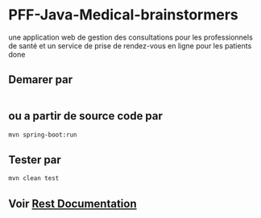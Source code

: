 # PFF-Java-Medical-brainstormers
une application web de gestion des consultations pour les professionnels de santé et un service de prise de rendez-vous en ligne pour les patients
done


## Demarer par 

``` java -jar airdoc-0.0.1-SNAPSHOT.jar
```
## ou a partir de source code par

```bash
mvn spring-boot:run
```
## Tester par
```bash
mvn clean test
```
## Voir [Rest Documentation ](http://localhost:8080/swagger-ui.html)
